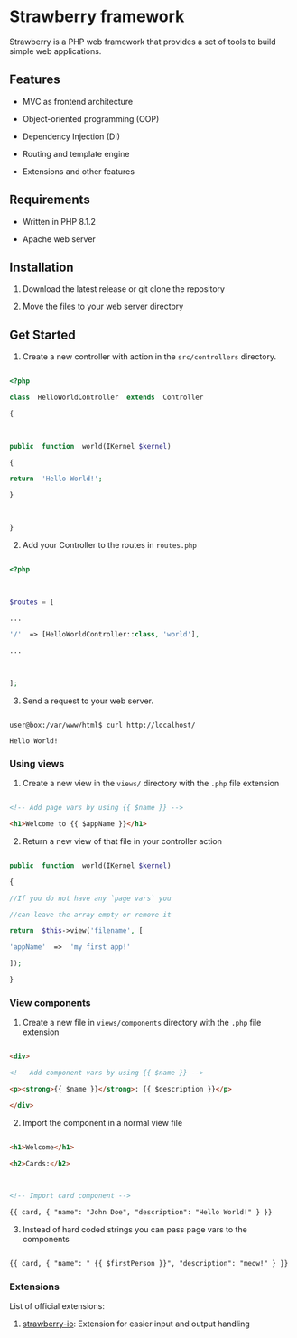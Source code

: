 
# Strawberry framework

  

Strawberry is a PHP web framework that provides a set of tools to build simple web applications.

  

## Features

  

- MVC as frontend architecture

- Object-oriented programming (OOP)

- Dependency Injection (DI)

- Routing and template engine

- Extensions and other features

  

## Requirements

- Written in PHP 8.1.2

- Apache web server

  

## Installation

  

1. Download the latest release or git clone the repository

2. Move the files to your web server directory

  

## Get Started

  

1. Create a new controller with action in the `src/controllers` directory.

  

```php

<?php

class  HelloWorldController  extends  Controller

{

  

public  function  world(IKernel $kernel)

{

return  'Hello World!';

}

  

}

```

  

2. Add your Controller to the routes in `routes.php`

  

```php

<?php

  

$routes = [

...

'/'  => [HelloWorldController::class, 'world'],

...

  

];

```

  

3. Send a request to your web server.

```

user@box:/var/www/html$ curl http://localhost/

Hello World!

```

  
  

### Using views

  

1. Create a new view in the `views/` directory with the `.php` file extension

  

```html

<!-- Add page vars by using {{ $name }} -->

<h1>Welcome to {{ $appName }}</h1>

```

  

2. Return a new view of that file in your controller action

```php

public  function  world(IKernel $kernel)

{

//If you do not have any `page vars` you

//can leave the array empty or remove it

return  $this->view('filename', [

'appName'  =>  'my first app!'

]);

}

```

  

### View components

  

1. Create a new file in `views/components` directory with the `.php` file extension

  

```html

<div>

<!-- Add component vars by using {{ $name }} -->

<p><strong>{{ $name }}</strong>: {{ $description }}</p>

</div>

```

  

2. Import the component in a normal view file

  

```html

<h1>Welcome</h1>

<h2>Cards:</h2>

  

<!-- Import card component -->

{{ card, { "name": "John Doe", "description": "Hello World!" } }}

```

  

3. Instead of hard coded strings you can pass page vars to the components

  

```html

{{ card, { "name": " {{ $firstPerson }}", "description": "meow!" } }}

```


### Extensions

List of official extensions:
1. [strawberry-io](https://github.com/elderguardian/strawberry-io): Extension for easier input and output handling
